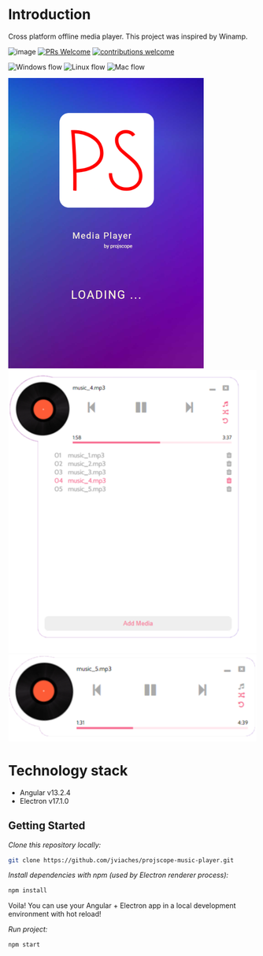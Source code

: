 # Introduction
Cross platform offline media player. This project was inspired by Winamp.

![image](https://camo.githubusercontent.com/2a5fce6001dad9f9581fbc18d2449c020278698a9b80432052af16d2625f6b1d/68747470733a2f2f696d672e736869656c64732e696f2f62616467652f6d61696e7461696e65642d7965732d627269676874677265656e)
[![PRs Welcome](https://img.shields.io/badge/PRs-welcome-brightgreen.svg?style=flat-square)](https://makeapullrequest.com)
[![contributions welcome](https://img.shields.io/badge/contributions-welcome-brightgreen.svg?style=flat)](https://github.com/jviaches/projscope-music-player/issues)


![Windows flow](https://github.com/jviaches/projscope-music-player/actions/workflows/windows.yml/badge.svg)
![Linux flow](https://github.com/jviaches/projscope-music-player/actions/workflows/ubuntu.yml/badge.svg)
![Mac flow](https://github.com/jviaches/projscope-music-player/actions/workflows/macos.yml/badge.svg)

![image](https://github.com/jviaches/projscope-music-player/blob/main/src/assets/icons/electron.bmp)
![image](https://github.com/jviaches/projscope-music-player/blob/main/images/open_playlist.png)
![image](https://github.com/jviaches/projscope-music-player/blob/main/images/player.PNG)

# Technology stack
- Angular v13.2.4
- Electron v17.1.0


## Getting Started

*Clone this repository locally:*

``` bash
git clone https://github.com/jviaches/projscope-music-player.git
```

*Install dependencies with npm (used by Electron renderer process):*

``` bash
npm install
```

Voila! You can use your Angular + Electron app in a local development environment with hot reload!

*Run project:*
``` bash
npm start
```
